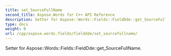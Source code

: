 ```yaml
---
title: set_SourceFullName
second_title: Aspose.Words for C++ API Reference
description: Setter for Aspose::Words::Fields::FieldDde::get_SourceFullName. 
type: docs
weight: 0
url: /cpp/aspose.words.fields/fielddde/set_sourcefullname/
---
```


Setter for Aspose::Words::Fields::FieldDde::get_SourceFullName. 

